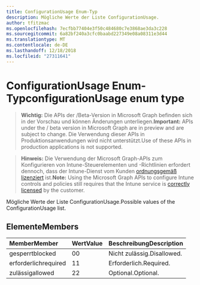 ```yaml
---
title: ConfigurationUsage Enum-Typ
description: Mögliche Werte der Liste ConfigurationUsage.
author: tfitzmac
ms.openlocfilehash: 7ecfbb77404e3f50c484680c7e3868ae3da3c228
ms.sourcegitcommit: 6a82bf240a3cfc0baabd227349e08a08311e3d44
ms.translationtype: MT
ms.contentlocale: de-DE
ms.lasthandoff: 12/18/2018
ms.locfileid: "27311641"
---
```

# <a name="configurationusage-enum-type"></a><span data-ttu-id="d5e9a-103">ConfigurationUsage Enum-Typ</span><span class="sxs-lookup"><span data-stu-id="d5e9a-103">configurationUsage enum type</span></span>

> <span data-ttu-id="d5e9a-104">**Wichtig:** Die APIs der /Beta-Version in Microsoft Graph befinden sich in der Vorschau und können Änderungen unterliegen.</span><span class="sxs-lookup"><span data-stu-id="d5e9a-104">**Important:** APIs under the / beta version in Microsoft Graph are in preview and are subject to change.</span></span> <span data-ttu-id="d5e9a-105">Die Verwendung dieser APIs in Produktionsanwendungen wird nicht unterstützt.</span><span class="sxs-lookup"><span data-stu-id="d5e9a-105">Use of these APIs in production applications is not supported.</span></span>

> <span data-ttu-id="d5e9a-106">**Hinweis:** Die Verwendung der Microsoft Graph-APIs zum Konfigurieren von Intune-Steuerelementen und -Richtlinien erfordert dennoch, dass der Intune-Dienst vom Kunden [ordnungsgemäß lizenziert](https://go.microsoft.com/fwlink/?linkid=839381) ist.</span><span class="sxs-lookup"><span data-stu-id="d5e9a-106">**Note:** Using the Microsoft Graph APIs to configure Intune controls and policies still requires that the Intune service is [correctly licensed](https://go.microsoft.com/fwlink/?linkid=839381) by the customer.</span></span>

<span data-ttu-id="d5e9a-107">Mögliche Werte der Liste ConfigurationUsage.</span><span class="sxs-lookup"><span data-stu-id="d5e9a-107">Possible values of the ConfigurationUsage list.</span></span>
## <a name="members"></a><span data-ttu-id="d5e9a-108">Elemente</span><span class="sxs-lookup"><span data-stu-id="d5e9a-108">Members</span></span>
|<span data-ttu-id="d5e9a-109">Member</span><span class="sxs-lookup"><span data-stu-id="d5e9a-109">Member</span></span>|<span data-ttu-id="d5e9a-110">Wert</span><span class="sxs-lookup"><span data-stu-id="d5e9a-110">Value</span></span>|<span data-ttu-id="d5e9a-111">Beschreibung</span><span class="sxs-lookup"><span data-stu-id="d5e9a-111">Description</span></span>|
|:---|:---|:---|
|<span data-ttu-id="d5e9a-112">gesperrt</span><span class="sxs-lookup"><span data-stu-id="d5e9a-112">blocked</span></span>|<span data-ttu-id="d5e9a-113">0</span><span class="sxs-lookup"><span data-stu-id="d5e9a-113">0</span></span>|<span data-ttu-id="d5e9a-114">Nicht zulässig.</span><span class="sxs-lookup"><span data-stu-id="d5e9a-114">Disallowed.</span></span>|
|<span data-ttu-id="d5e9a-115">erforderlich</span><span class="sxs-lookup"><span data-stu-id="d5e9a-115">required</span></span>|<span data-ttu-id="d5e9a-116">1</span><span class="sxs-lookup"><span data-stu-id="d5e9a-116">1</span></span>|<span data-ttu-id="d5e9a-117">Erforderlich.</span><span class="sxs-lookup"><span data-stu-id="d5e9a-117">Required.</span></span>|
|<span data-ttu-id="d5e9a-118">zulässig</span><span class="sxs-lookup"><span data-stu-id="d5e9a-118">allowed</span></span>|<span data-ttu-id="d5e9a-119">2</span><span class="sxs-lookup"><span data-stu-id="d5e9a-119">2</span></span>|<span data-ttu-id="d5e9a-120">Optional.</span><span class="sxs-lookup"><span data-stu-id="d5e9a-120">Optional.</span></span>|





